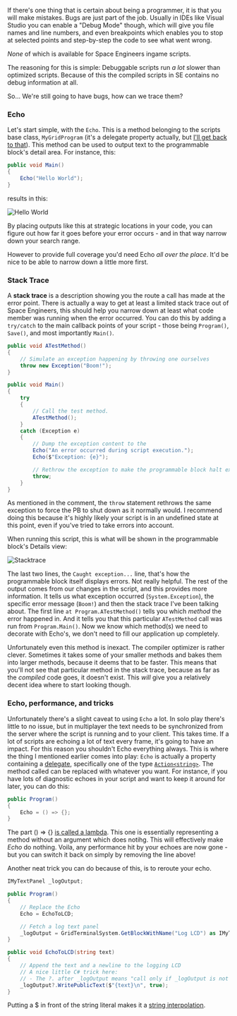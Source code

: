 If there's one thing that is certain about being a programmer, it is that you will make mistakes. Bugs are just part of the job. Usually in IDEs like Visual Studio you can enable a "Debug Mode" though, which will give you file names and line numbers, and even breakpoints which enables you to stop at selected points and step-by-step the code to see what went wrong.

_None_ of which is available for Space Engineers ingame scripts.

The reasoning for this is simple: Debuggable scripts run _a lot_ slower than optimized scripts. Because of this the compiled scripts in SE contains no debug information at all. 

So... We're still going to have bugs, how can we trace them?

### Echo
Let's start simple, with the `Echo`. This is a method belonging to the scripts base class, `MyGridProgram` (it's a delegate property actually, but [I'll get back to that](#echo-performance-and-tricks)). This method can be used to output text to the programmable block's detail area. For instance, this:

```csharp
public void Main() 
{
    Echo("Hello World");
}
```

results in this:

![Hello World](https://github.com/malware-dev/MDK-SE/blob/master/images/pb-echo.jpg)

By placing outputs like this at strategic locations in your code, you can figure out how far it goes before your error occurs - and in that way narrow down your search range.

However to provide full coverage you'd need Echo _all over the place_. It'd be nice to be able to narrow down a little more first.

### Stack Trace
A **stack trace** is a description showing you the route a call has made at the error point. There is actually a way to get at least a limited stack trace out of Space Engineers, this should help you narrow down at least what code member was running when the error occurred. You can do this by adding a `try/catch` to the main callback points of your script - those being `Program()`, `Save()`, and most importantly `Main()`.

```csharp
public void ATestMethod()
{
    // Simulate an exception happening by throwing one ourselves
    throw new Exception("Boom!");
}

public void Main() 
{
    try
    {
        // Call the test method.
        ATestMethod();
    }
    catch (Exception e)
    {
        // Dump the exception content to the 
        Echo("An error occurred during script execution.");
        Echo($"Exception: {e}");

        // Rethrow the exception to make the programmable block halt execution properly
        throw;
    }
}
```
As mentioned in the comment, the `throw` statement rethrows the same exception to force the PB to shut down as it normally would. I recommend doing this because it's highly likely your script is in an undefined state at this point, even if you've tried to take errors into account.

When running this script, this is what will be shown in the programmable block's Details view:

![Stacktrace](https://github.com/malware-dev/MDK-SE/blob/master/images/pb-stacktrace.jpg)

The last two lines, the `Caught exception...` line, that's how the programmable block itself displays errors. Not really helpful. The rest of the output comes from our changes in the script, and this provides more information. It tells us what exception occurred (`System.Exception`), the specific error message (`Boom!`) and then the stack trace I've been talking about. The first line `at Program.ATestMethod()` tells you which _method_ the error happened in. And it tells you that this particular `ATestMethod` call was run from `Program.Main()`. Now we know which method(s) we need to decorate with Echo's, we don't need to fill our application up completely.

Unfortunately even this method is inexact. The compiler optimizer is rather clever. Sometimes it takes some of your smaller methods and bakes them into larger methods, because it deems that to be faster. This means that you'll not see that particular method in the stack trace, because as far as the _compiled_ code goes, it doesn't exist. This _will_ give you a relatively decent idea where to start looking though.

### Echo, performance, and tricks
Unfortunately there's a slight caveat to using `Echo` a lot. In solo play there's little to no issue, but in multiplayer the text needs to be synchronized from the server where the script is running and to your client. This takes time. If a lot of scripts are echoing a lot of text every frame, it's going to have an impact. For this reason you shouldn't Echo everything always. This is where the thing I mentioned earlier comes into play: `Echo` is actually a property containing a [delegate](https://docs.microsoft.com/en-us/dotnet/csharp/programming-guide/delegates/), specifically one of the type [`Action<string>`](https://msdn.microsoft.com/en-us/library/018hxwa8(v=vs.110).aspx). The method called can be replaced with whatever you want. For instance, if you have lots of diagnostic echoes in your script and want to keep it around for later, you can do this:

```csharp
public Program() 
{
    Echo = () => {};
}
```

The part () => {} [is called a lambda](https://docs.microsoft.com/en-us/dotnet/csharp/language-reference/operators/lambda-operator). This one is essentially representing a method without an argument which does notihg. This will effectively make _Echo_ do nothing. Voila, any performance hit by your echoes are now gone - but you can switch it back on simply by removing the line above!

Another neat trick you can do because of this, is to reroute your echo.

```csharp
IMyTextPanel _logOutput;

public Program()
{
    // Replace the Echo
    Echo = EchoToLCD;

    // Fetch a log text panel
    _logOutput = GridTerminalSystem.GetBlockWithName("Log LCD") as IMyTextBlock;
}

public void EchoToLCD(string text)
{
    // Append the text and a newline to the logging LCD
    // A nice little C# trick here:
    // - The ?. after _logOutput means "call only if _logOutput is not null".
    _logOutput?.WritePublicText($"{text}\n", true);
}
```
Putting a $ in front of the string literal makes it a [string interpolation](https://docs.microsoft.com/en-us/dotnet/csharp/language-reference/keywords/interpolated-strings).
